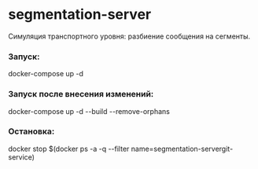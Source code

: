 # segmentation-server
Симуляция транспортного уровня: разбиение сообщения на сегменты.
### Запуск:
docker-compose up -d
### Запуск после внесения изменений:
docker-compose up -d --build --remove-orphans
### Остановка:
docker stop $(docker ps -a -q --filter name=segmentation-servergit-service)